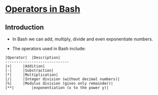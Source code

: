 # <ins>Operators in Bash</ins>

## Introduction
- In Bash we can add, multiply, divide and even exponentiate numbers.

- The operators used in Bash include:

```
|Operator|	|Description|
-----------------------------
|+|		|Addition|
|-|		|Substraction|
|*|		|Multiplication|
|/|		|Integer division (without decimal numbers)|
|%|		|Modulus division (gives only remainder)|
|**|		|exponentiation (x to the power y)|